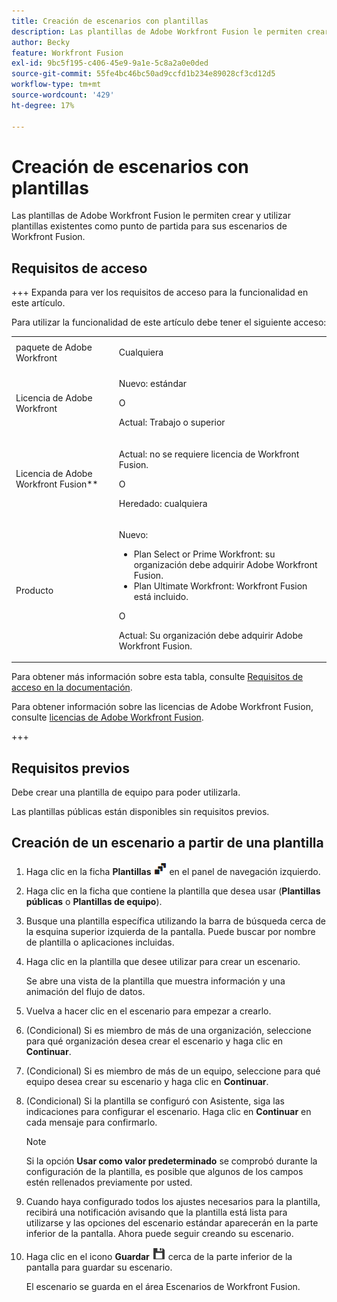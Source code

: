 ```yaml
---
title: Creación de escenarios con plantillas
description: Las plantillas de Adobe Workfront Fusion le permiten crear y utilizar plantillas existentes como punto de partida para sus escenarios de Workfront Fusion.
author: Becky
feature: Workfront Fusion
exl-id: 9bc5f195-c406-45e9-9a1e-5c8a2a0e0ded
source-git-commit: 55fe4bc46bc50ad9ccfd1b234e89028cf3cd12d5
workflow-type: tm+mt
source-wordcount: '429'
ht-degree: 17%

---
```


# Creación de escenarios con plantillas

Las plantillas de Adobe Workfront Fusion le permiten crear y utilizar plantillas existentes como punto de partida para sus escenarios de Workfront Fusion.

## Requisitos de acceso

+++ Expanda para ver los requisitos de acceso para la funcionalidad en este artículo.

Para utilizar la funcionalidad de este artículo debe tener el siguiente acceso:

<table style="table-layout:auto">
 <col> 
 <col> 
 <tbody> 
  <tr> 
   <td role="rowheader">paquete de Adobe Workfront 
   <td> <p>Cualquiera</p> </td> 
  </tr> 
  <tr data-mc-conditions=""> 
   <td role="rowheader">Licencia de Adobe Workfront</td> 
   <td> <p>Nuevo: estándar</p><p>O</p><p>Actual: Trabajo o superior</p> </td> 
  </tr> 
  <tr> 
   <td role="rowheader">Licencia de Adobe Workfront Fusion**</td> 
   <td>
   <p>Actual: no se requiere licencia de Workfront Fusion.</p>
   <p>O</p>
   <p>Heredado: cualquiera </p>
   </td> 
  </tr> 
  <tr> 
   <td role="rowheader">Producto</td> 
   <td>
   <p>Nuevo:</p> <ul><li>Plan Select or Prime Workfront: su organización debe adquirir Adobe Workfront Fusion.</li><li>Plan Ultimate Workfront: Workfront Fusion está incluido.</li></ul>
   <p>O</p>
   <p>Actual: Su organización debe adquirir Adobe Workfront Fusion.</p>
   </td> 
  </tr>
 </tbody> 
</table>

Para obtener más información sobre esta tabla, consulte [Requisitos de acceso en la documentación](/help/workfront-fusion/references/licenses-and-roles/access-level-requirements-in-documentation.md).

Para obtener información sobre las licencias de Adobe Workfront Fusion, consulte [licencias de Adobe Workfront Fusion](/help/workfront-fusion/set-up-and-manage-workfront-fusion/licensing-operations-overview/license-automation-vs-integration.md).

+++

## Requisitos previos

Debe crear una plantilla de equipo para poder utilizarla.

Las plantillas públicas están disponibles sin requisitos previos.

## Creación de un escenario a partir de una plantilla

1. Haga clic en la ficha **Plantillas** ![](assets/templates-icon.png) en el panel de navegación izquierdo.
1. Haga clic en la ficha que contiene la plantilla que desea usar (**Plantillas públicas** o **Plantillas de equipo**).
1. Busque una plantilla específica utilizando la barra de búsqueda cerca de la esquina superior izquierda de la pantalla. Puede buscar por nombre de plantilla o aplicaciones incluidas.
1. Haga clic en la plantilla que desee utilizar para crear un escenario.

   Se abre una vista de la plantilla que muestra información y una animación del flujo de datos.

1. Vuelva a hacer clic en el escenario para empezar a crearlo.
1. (Condicional) Si es miembro de más de una organización, seleccione para qué organización desea crear el escenario y haga clic en **Continuar**.
1. (Condicional) Si es miembro de más de un equipo, seleccione para qué equipo desea crear su escenario y haga clic en **Continuar**.
1. (Condicional) Si la plantilla se configuró con Asistente, siga las indicaciones para configurar el escenario. Haga clic en **Continuar** en cada mensaje para confirmarlo.

   >[!NOTE]
   >
   >Si la opción **Usar como valor predeterminado** se comprobó durante la configuración de la plantilla, es posible que algunos de los campos estén rellenados previamente por usted.

1. Cuando haya configurado todos los ajustes necesarios para la plantilla, recibirá una notificación avisando que la plantilla está lista para utilizarse y las opciones del escenario estándar aparecerán en la parte inferior de la pantalla. Ahora puede seguir creando su escenario.

1. Haga clic en el icono **Guardar** ![](assets/save-icon.png) cerca de la parte inferior de la pantalla para guardar su escenario.

   El escenario se guarda en el área Escenarios de Workfront Fusion.
